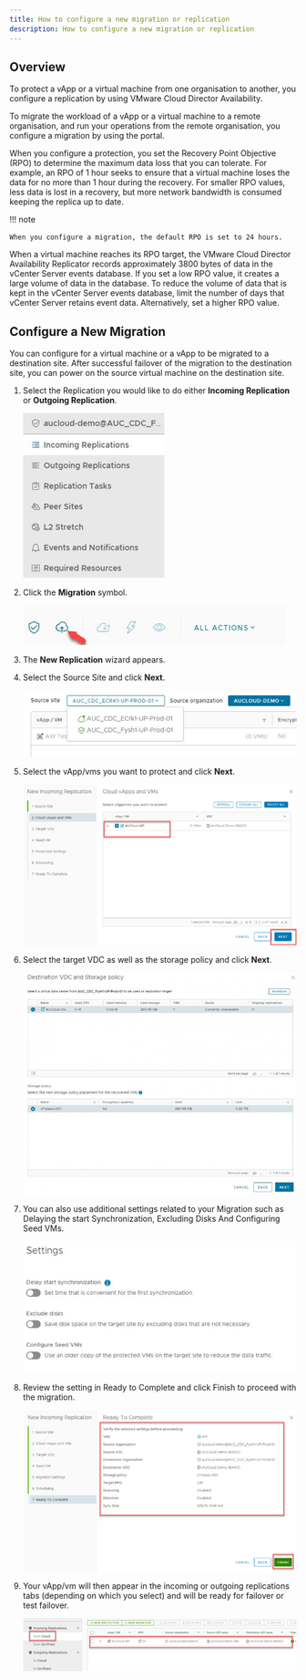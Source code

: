 ```yaml
---
title: How to configure a new migration or replication
description: How to configure a new migration or replication
---
```


## Overview

To protect a vApp or a virtual machine from one organisation to another, you configure a replication by using VMware Cloud Director Availability.

To migrate the workload of a vApp or a virtual machine to a remote organisation, and run your operations from the remote organisation, you configure a migration by using the portal.

When you configure a protection, you set the Recovery Point Objective (RPO) to determine the maximum data loss that you can tolerate. For example, an RPO of 1 hour seeks to ensure that a virtual machine loses the data for no more than 1 hour during the recovery. For smaller RPO values, less data is lost in a recovery, but more network bandwidth is consumed keeping the replica up to date.

!!! note

    When you configure a migration, the default RPO is set to 24 hours.

When a virtual machine reaches its RPO target, the VMware Cloud Director Availability Replicator records approximately 3800 bytes of data in the vCenter Server events database. If you set a low RPO value, it creates a large volume of data in the database. To reduce the volume of data that is kept in the vCenter Server events database, limit the number of days that vCenter Server retains event data. Alternatively, set a higher RPO value.

## Configure a New Migration

You can configure for a virtual machine or a vApp to be migrated to a destination site. After successful failover of the migration to the destination site, you can power on the source virtual machine on the destination site.

1. Select the Replication you would like to do either **Incoming Replication** or **Outgoing Replication**.

    ![Replication selection](./assets/Replicationselection.jpg)

1. Click the **Migration** symbol.

    ![New Migration](./assets/NewMigration.jpg)

1. The **New Replication** wizard appears.

1. Select the Source Site and click **Next**.

    ![Source site](./assets/Sourcesite.jpg)

1. Select the vApp/vms you want to protect and click **Next**.

    ![vms vapps](./assets/vm_vapps.png)  

1. Select the target VDC as well as the storage policy and click **Next**.

    ![destination VDC and Storage policy](./assets/destinationVDCandStoragepolicy.jpg)

1. You can also use additional settings related to your Migration such as Delaying the start Synchronization, Excluding Disks And Configuring Seed VMs.

    ![settings](./assets/Settings.jpg)

1. Review the setting in Ready to Complete and click Finish to proceed with the migration.

    ![complete](./assets/complete.png)  
    
1. Your vApp/vm will then appear in the incoming or outgoing replications tabs (depending on which you select) and will be ready for failover or test failover.

    ![incoming outgoing](./assets/incoming_outgoing.png)